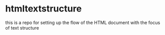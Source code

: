 # htmltextstructure
this is a repo for setting up the flow of the HTML document with the focus of text structure
